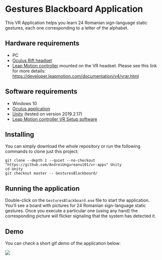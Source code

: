 # Gestures Blackboard Application

This VR Application helps you learn 24 Romanian sign-language static gestures, each one corresponding to  a letter of the alphabet.

## Hardware requirements

* PC
* [Oculus Rift headset](https://www.oculus.com/rift)
* [Leap Motion controller](https://www.leapmotion.com/) mounted on the VR headset. Please see this link for more details: https://developer.leapmotion.com/documentation/v4/vrar.html



## Software requirements

* Windows 10
* [Oculus application](https://www.oculus.com/setup/) 
* [Unity](https://unity.com/) (tested on version 2019.2.17)
* [Leap Motion controller VR Setup software](https://developer.leapmotion.com/vr-setup)


## Installing

You can simply download the whole repository or run the following commands to clone just this project:

```
git clone --depth 1 --quiet --no-checkout "https://github.com/AndreiUngureanu101/vr-apps" Unity
cd Unity
git checkout master -- GesturesBlackboard/
```

## Running the application

Double-click on the ```GesturesBlackboard.exe``` file to start the application. You'll see a board with pictures for 24 Romanian sign-language static gestures. Once you execute a particular one (using any hand) the corresponding picture will flicker signaling that the system has detected it.

## Demo
You can check a short gif demo of the application below:

![](GIF/GesturesBlackboard.gif)
